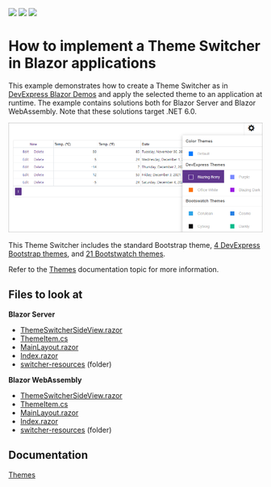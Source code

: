 <!-- default badges list -->
![](https://img.shields.io/endpoint?url=https://codecentral.devexpress.com/api/v1/VersionRange/227836631/22.1.2%2B)
[![](https://img.shields.io/badge/Open_in_DevExpress_Support_Center-FF7200?style=flat-square&logo=DevExpress&logoColor=white)](https://supportcenter.devexpress.com/ticket/details/T845557)
[![](https://img.shields.io/badge/📖_How_to_use_DevExpress_Examples-e9f6fc?style=flat-square)](https://docs.devexpress.com/GeneralInformation/403183)
<!-- default badges end -->
# How to implement a Theme Switcher in Blazor applications

This example demonstrates how to create a Theme Switcher as in [DevExpress Blazor Demos](https://demos.devexpress.com/blazor/) and apply the selected theme to an application at runtime. The example contains solutions both for Blazor Server and Blazor WebAssembly. Note that these solutions target .NET 6.0.

![Blazor - Theme Switcher](images/blazor-theme-switcher.png)

This Theme Switcher includes the standard Bootstrap theme, [4 DevExpress Bootstrap themes](https://github.com/DevExpress/bootstrap-themes), and [21 Bootstwatch themes](https://bootswatch.com/). 

Refer to the [Themes](https://docs.devexpress.com/Blazor/401523/common-concepts/themes#implement-a-theme-switcher) documentation topic for more information.

<!-- default file list -->
## Files to look at

**Blazor Server**
* [ThemeSwitcherSideView.razor](./CS/BlazorServer/switcher/switcher/Shared/ThemeSwitcherSideView.razor)
* [ThemeItem.cs](./CS/BlazorServer/switcher/switcher/Shared/ThemeItem.cs)
* [MainLayout.razor](./CS/BlazorServer/switcher/switcher/Shared/MainLayout.razor)
* [Index.razor](./CS/BlazorServer/switcher/switcher/Pages/Index.razor)
* [switcher-resources](./CS/BlazorServer/switcher/switcher/wwwroot/css/switcher-resources) (folder)

**Blazor WebAssembly**
* [ThemeSwitcherSideView.razor](./CS/BlazorWebAssembly/switcher/switcher/Shared/ThemeSwitcherSideView.razor)
* [ThemeItem.cs](./CS/BlazorWebAssembly/switcher/switcher/Shared/ThemeItem.cs)
* [MainLayout.razor](./CS/BlazorWebAssembly/switcher/switcher/Shared/MainLayout.razor) 
* [Index.razor](./CS/BlazorWebAssembly/switcher/switcher/Pages/Index.razor)  
* [switcher-resources](./CS/BlazorWebAssembly/switcher/switcher/wwwroot/css/switcher-resources) (folder)
<!-- default file list -->

## Documentation

[Themes](https://docs.devexpress.com/Blazor/401523/common-concepts/themes)
